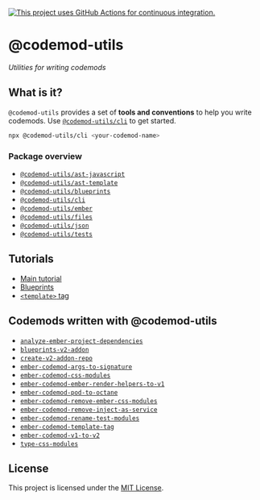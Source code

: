 [![This project uses GitHub Actions for continuous integration.](https://github.com/ijlee2/codemod-utils/actions/workflows/ci.yml/badge.svg)](https://github.com/ijlee2/codemod-utils/actions/workflows/ci.yml)

# @codemod-utils

_Utilities for writing codemods_


## What is it?

`@codemod-utils` provides a set of **tools and conventions** to help you write codemods. Use [`@codemod-utils/cli`](/packages/cli/README.md) to get started.

```sh
npx @codemod-utils/cli <your-codemod-name>
```


### Package overview

- [`@codemod-utils/ast-javascript`](./packages/ast/javascript/README.md)
- [`@codemod-utils/ast-template`](./packages/ast/template/README.md)
- [`@codemod-utils/blueprints`](./packages/blueprints/README.md)
- [`@codemod-utils/cli`](./packages/cli/README.md)
- [`@codemod-utils/ember`](./packages/ember/README.md)
- [`@codemod-utils/files`](./packages/files/README.md)
- [`@codemod-utils/json`](./packages/json/README.md)
- [`@codemod-utils/tests`](./packages/tests/README.md)


## Tutorials

- [Main tutorial](./tutorials/ember-codemod-rename-test-modules/00-introduction.md)
- [Blueprints](./tutorials/blueprints-v2-addon/00-introduction.md)
- [`<template>` tag](./tutorials/template-tag/00-introduction.md)


## Codemods written with @codemod-utils

- [`analyze-ember-project-dependencies`](https://github.com/ijlee2/embroider-toolbox/tree/main/packages/analyze-ember-project-dependencies)
- [`blueprints-v2-addon`](https://github.com/ijlee2/embroider-toolbox/tree/main/packages/blueprints-v2-addon)
- [`create-v2-addon-repo`](https://github.com/ijlee2/embroider-toolbox/tree/main/packages/create-v2-addon-repo)
- [`ember-codemod-args-to-signature`](https://github.com/ijlee2/ember-codemod-args-to-signature)
- [`ember-codemod-css-modules`](https://github.com/simplepractice/ember-codemod-css-modules)
- [`ember-codemod-ember-render-helpers-to-v1`](https://github.com/buschtoens/ember-render-helpers/tree/master/packages/ember-codemod-ember-render-helpers-to-v1)
- [`ember-codemod-pod-to-octane`](https://github.com/ijlee2/ember-codemod-pod-to-octane)
- [`ember-codemod-remove-ember-css-modules`](https://github.com/ijlee2/embroider-css-modules/tree/main/packages/ember-codemod-remove-ember-css-modules)
- [`ember-codemod-remove-inject-as-service`](https://github.com/ijlee2/ember-codemod-remove-inject-as-service)
- [`ember-codemod-rename-test-modules`](https://github.com/ijlee2/ember-codemod-rename-test-modules)
- [`ember-codemod-template-tag`](https://github.com/IgnaceMaes/ember-codemod-template-tag)
- [`ember-codemod-v1-to-v2`](https://github.com/ijlee2/ember-codemod-v1-to-v2)
- [`type-css-modules`](https://github.com/ijlee2/embroider-css-modules/tree/main/packages/type-css-modules)


## License

This project is licensed under the [MIT License](LICENSE.md).
